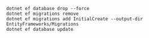 ﻿```shell
dotnet ef database drop --force
dotnet ef migrations remove
dotnet ef migrations add InitialCreate --output-dir EntityFrameworks/Migrations
dotnet ef database update
```